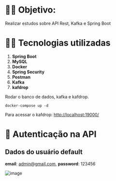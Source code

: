 

# :fist_right::fist_left: Objetivo:

Realizar estudos sobre API Rest, Kafka e Spring Boot 

# :man_technologist: Tecnologias utilizadas

 1. **Spring Boot**
 2. **MySQL**
 3. **Docker**
 4. **Spring Security**
 5. **Postman** 
 6. **Kafka**
 7. **kafdrop**

Rodar o banco de dados, kafka e kafdrop.

    docker-compose up -d

Para acessar o kafdrop: [http://localhost:19000/](http://localhost:19000/)

# :closed_lock_with_key: Autenticação na API

## Dados do usuário default

  **email**: admin@gmail.com,
  **password**: 123456

![image](https://user-images.githubusercontent.com/8002128/179649321-4972a507-cbe2-4bed-a399-cb19b35dd28c.png)
